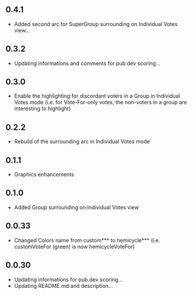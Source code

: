 ## 0.4.1

* Added second arc for SuperGroup surrounding on Individual Votes view...

## 0.3.2

* Updating informations and comments for pub.dev scoring...

## 0.3.0

* Enable the highlighting for discordant voters in a Group in Individual Votes mode
(i.e. for Vote-For-only votes, the non-voters in a group are interesting to highlight)

## 0.2.2

* Rebuild of the surrounding arc in Individual Votes mode

## 0.1.1

* Graphics enhancements

## 0.1.0

* Added Group surrounding on Individual Votes view

## 0.0.33

* Changed Colors name from custom*** to hemicycle***
(i.e. customVoteFor (green) is now hemicycleVoteFor)

## 0.0.30

* Updating informations for pub.dev scoring...
* Updating README.md and description...